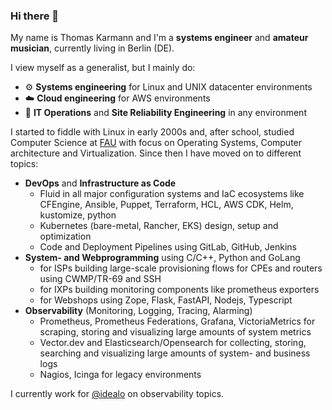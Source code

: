### Hi there 👋

My name is Thomas Karmann and I'm a **systems engineer** and **amateur musician**, currently living in Berlin (DE). 

I view myself as a generalist, but I mainly do:
- ⚙️ **Systems engineering** for Linux and UNIX datacenter environments
- ☁️ **Cloud engineering** for AWS environments
- 🧯 **IT Operations** and **Site Reliability Engineering** in any environment

I started to fiddle with Linux in early 2000s and, after school, studied Computer Science at [FAU](https://cs.fau.de/) with focus on Operating Systems, Computer architecture and Virtualization. Since then I have moved on to different topics:

- **DevOps** and **Infrastructure as Code** 
  - Fluid in all major configuration systems and IaC ecosystems like CFEngine, Ansible, Puppet, Terraform, HCL, AWS CDK, Helm, kustomize, python
  - Kubernetes (bare-metal, Rancher, EKS) design, setup and optimization
  - Code and Deployment Pipelines using GitLab, GitHub, Jenkins
- **System- and Webprogramming** using C/C++, Python and GoLang
  - for ISPs building large-scale provisioning flows for CPEs and routers using CWMP/TR-69 and SSH
  - for IXPs building monitoring components like prometheus exporters
  - for Webshops using Zope, Flask, FastAPI, Nodejs, Typescript
- **Observability** (Monitoring, Logging, Tracing, Alarming)
  - Prometheus, Prometheus Federations, Grafana, VictoriaMetrics for scraping, storing and visualizing large amounts of system metrics
  - Vector.dev and Elasticsearch/Opensearch for collecting, storing, searching and visualizing large amounts of system- and business logs
  - Nagios, Icinga for legacy environments

I currently work for [@idealo](https://github.com/idealo) on observability topics.


<!--
**krmnn/krmnn** is a ✨ _special_ ✨ repository because its `README.md` (this file) appears on your GitHub profile.

Here are some ideas to get you started:

- 🔭 I’m currently working on ...
- 🌱 I’m currently learning ...
- 👯 I’m looking to collaborate on ...
- 🤔 I’m looking for help with ...
- 💬 Ask me about ...
- 📫 How to reach me: ...
- 😄 Pronouns: ...
- ⚡ Fun fact: ...
-->

